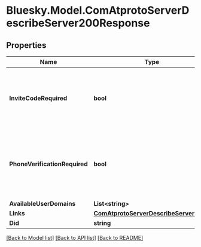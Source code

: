 # Bluesky.Model.ComAtprotoServerDescribeServer200Response

## Properties

Name | Type | Description | Notes
------------ | ------------- | ------------- | -------------
**InviteCodeRequired** | **bool** | If true, an invite code must be supplied to create an account on this instance. | [optional] 
**PhoneVerificationRequired** | **bool** | If true, a phone verification token must be supplied to create an account on this instance. | [optional] 
**AvailableUserDomains** | **List&lt;string&gt;** |  | 
**Links** | [**ComAtprotoServerDescribeServerLinks**](ComAtprotoServerDescribeServerLinks.md) |  | [optional] 
**Did** | **string** |  | 

[[Back to Model list]](../README.md#documentation-for-models) [[Back to API list]](../README.md#documentation-for-api-endpoints) [[Back to README]](../README.md)

